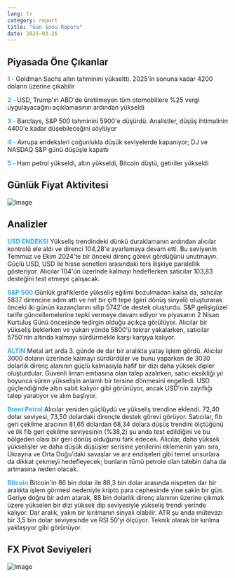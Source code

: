 ```yaml
---
lang: tr
category: report
title: "Gün Sonu Raporu"
date: 2025-03-26
---
```



<h2>Piyasada Öne Çıkanlar</h2>
<strong style="color: #2caef7;">1 - </strong> Goldman Sachs altın tahminini yükseltti. 2025'in sonuna kadar 4200 doların üzerine çıkabilir

<strong style="color: #2caef7;">2 - </strong> USD, Trump'ın ABD'de üretilmeyen tüm otomobillere %25 vergi uygulayacağını açıklamasının ardından yükseldi

<strong style="color: #2caef7;">3 - </strong> Barclays, S&P 500 tahminini 5900'e düşürdü. Analistler, düşüş ihtimalinin 4400'e kadar düşebileceğini söylüyor

<strong style="color: #2caef7;">4 - </strong> Avrupa endeksleri çoğunlukla düşük seviyelerde kapanıyor; DJ ve NASDAQ S&P günü düşüşle kapattı

<strong style="color: #2caef7;">5 - </strong> Ham petrol yükseldi, altın yükseldi, Bitcoin düştü, getiriler yükseldi



<h2>Günlük Fiyat Aktivitesi</h2>
<img src="https://markleighedu.github.io/img/Mar-2025/26-Mar-2025/price.jpg" alt="Image"/>

<h2>Analizler</h2>
<strong style="color: #2caef7;">USD ENDEKSI</strong> Yükseliş trendindeki dünkü duraklamanın ardından alıcılar kontrolü ele aldı ve direnci 104,28'e ayarlamaya devam etti. Bu seviyenin Temmuz ve Ekim 2024'te bir önceki direnç görevi gördüğünü unutmayın. Güçlü USD, USD ile hisse senetleri arasındaki ters ilişkiye paralellik gösteriyor. Alıcılar 104'ün üzerinde kalmayı hedeflerken satıcılar 103,83 desteğini test etmeye çalışacak. 

<strong style="color: #2caef7;">S&P 500</strong> Günlük grafiklerde yükseliş eğilimi bozulmadan kalsa da, satıcılar 5837 direncine adım attı ve net bir çift tepe (geri dönüş sinyali) oluşturarak önceki iki günün kazançlarını silip 5742'de destek oluşturdu. S&P gelişigüzel tarife güncellemelerine tepki vermeye devam ediyor ve piyasanın 2 Nisan Kurtuluş Günü öncesinde tedirgin olduğu açıkça görülüyor. Alıcılar bir yükseliş beklerken ve yukarı yönde 5800'ü tekrar yakalarken, satıcılar 5750'nin altında kalmayı sürdürmekle karşı karşıya kalıyor.  

<strong style="color: #2caef7;">ALTIN</strong> Metal art arda 3. günde de dar bir aralıkta yatay işlem gördü. Alıcılar 3000 doların üzerinde kalmayı sürdürdüler ve bunu yaparken de 3030 dolarlık direnç alanının güçlü kalmasıyla hafif bir dizi daha yüksek dipler oluşturdular. Güvenli liman emtiasına olan talep azalırken, satıcı eksikliği yıl boyunca süren yükselişin anlamlı bir tersine dönmesini engelledi. USD güçlendiğinde altın sabit kalıyor gibi görünüyor, ancak USD'nin zayıflığı talep yaratıyor ve alım başlıyor.

<strong style="color: #2caef7;">Brent Petrol</strong> Alıcılar yeniden güçlüydü ve yükseliş trendine eklendi. 72,40 dolar seviyesi, 73,50 dolardaki dirençle destek görevi görüyor. Satıcılar, fib geri çekilme aracının 81,65 dolardan 68,34 dolara düşüş trendini ölçtüğünü ve ilk fib geri çekilme seviyesinin (%38,2) şu anda test edildiğini ve bu bölgeden olası bir geri dönüş olduğunu fark edecek. Alıcılar, daha yüksek yükselişler ve daha düşük düşüşler serisine yenilerini eklemenin yanı sıra, Ukrayna ve Orta Doğu'daki savaşlar ve arz endişeleri gibi temel unsurlara da dikkat çekmeyi hedefleyecek; bunların tümü petrole olan talebin daha da artmasına neden olacak.

<strong style="color: #2caef7;">Bitcoin</strong> Bitcoin'in 86 bin dolar ile 88,3 bin dolar arasında nispeten dar bir aralıkta işlem görmesi nedeniyle kripto para cephesinde yine sakin bir gün. Geriye doğru bir adım atarak, 88 bin dolarlık direnç alanının üzerine çıkmak üzere yükselen bir dizi yüksek dip seviyesiyle yükseliş trendi yerinde kalıyor. Dar aralık, yakın bir kırılmanın sinyali olabilir. ATR şu anda mütevazı bir 3,5 bin dolar seviyesinde ve RSI 50'yi ölçüyor. Teknik olarak bir kırılma yaklaşıyor gibi görünüyor.



<h2>FX Pivot Seviyeleri</h2>
<img src="https://markleighedu.github.io/img/Mar-2025/26-Mar-2025/pivot.jpg" alt="Image"/>
